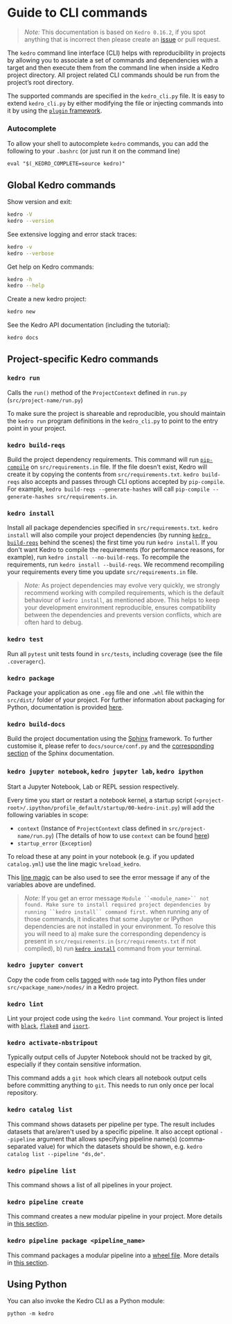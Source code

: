 # Guide to CLI commands

> *Note:* This documentation is based on `Kedro 0.16.2`, if you spot anything that is incorrect then please create an [issue](https://github.com/quantumblacklabs/kedro/issues) or pull request.

The `kedro` command line interface (CLI) helps with reproducibility in projects by allowing you to associate a set of commands and dependencies with a target and then execute them from the command line when inside a Kedro project directory. All project related CLI commands should be run from the project’s root directory.

The supported commands are specified in the `kedro_cli.py` file. It is easy to extend `kedro_cli.py` by either modifying the file or injecting commands into it by using the [`plugin` framework](../04_user_guide/10_developing_plugins.md).

### Autocomplete

To allow your shell to autocomplete `kedro` commands, you can add the following to your `.bashrc` (or just run it on the command line)

```
eval "$(_KEDRO_COMPLETE=source kedro)"
```

## Global Kedro commands

Show version and exit:

```bash
kedro -V
kedro --version
```

See extensive logging and error stack traces:

```bash
kedro -v
kedro --verbose
```

Get help on Kedro commands:

```bash
kedro -h
kedro --help
```

Create a new kedro project:

```bash
kedro new
```

See the Kedro API documentation (including the tutorial):

```bash
kedro docs
```

## Project-specific Kedro commands

### `kedro run`
Calls the `run()` method of the `ProjectContext` defined in `run.py` (`src/project-name/run.py`)

To make sure the project is shareable and reproducible, you should maintain the `kedro run` program definitions in the `kedro_cli.py` to point to the entry point in your project.

### `kedro build-reqs`
Build the project dependency requirements. This command will run [`pip-compile`](https://github.com/jazzband/pip-tools#example-usage-for-pip-compile) on `src/requirements.in` file. If the file doesn't exist, Kedro will create it by copying the contents from `src/requirements.txt`. `kedro build-reqs` also accepts and passes through CLI options accepted by `pip-compile`. For example, `kedro build-reqs --generate-hashes` will call `pip-compile --generate-hashes src/requirements.in`.

### `kedro install`
Install all package dependencies specified in `src/requirements.txt`. `kedro install` will also compile your project dependencies (by running [`kedro build-reqs`](#kedro-build-reqs) behind the scenes) the first time you run `kedro install`. If you don't want Kedro to compile the requirements (for performance reasons, for example), run `kedro install --no-build-reqs`. To recompile the requirements, run `kedro install --build-reqs`. We recommend recompiling your requirements every time you update `src/requirements.in` file.

> *Note:* As project dependencies may evolve very quickly, we strongly recommend working with compiled requirements, which is the default behaviour of `kedro install`, as mentioned above. This helps to keep your development environment reproducible, ensures compatibility between the dependencies and prevents version conflicts, which are often hard to debug.

### `kedro test`
Run all `pytest` unit tests found in `src/tests`, including coverage (see the file `.coveragerc`).

### `kedro package`
Package your application as one `.egg` file  and one `.whl` file within the `src/dist/` folder of your project. For further information about packaging for Python, documentation is provided [here](https://packaging.python.org/overview/).

### `kedro build-docs`
Build the project documentation using the [Sphinx](https://www.sphinx-doc.org) framework. To further customise it, please refer to `docs/source/conf.py` and the [corresponding section](http://www.sphinx-doc.org/en/master/usage/configuration.html) of the Sphinx documentation.

### `kedro jupyter notebook`, `kedro jupyter lab`, `kedro ipython`
Start a Jupyter Notebook, Lab or REPL session respectively.

Every time you start or restart a notebook kernel, a startup script (`<project-root>/.ipython/profile_default/startup/00-kedro-init.py`) will add the following variables in scope:
- `context` (Instance of `ProjectContext` class defined in `src/project-name/run.py`) (The details of how to use `context` can be found [here](../04_user_guide/11_ipython.md))
- `startup_error` (`Exception`)

To reload these at any point in your notebook (e.g. if you updated `catalog.yml`) use the line magic `%reload_kedro`.

This [line magic](https://ipython.readthedocs.io/en/stable/interactive/magics.html#line-magics) can be also used to see the error message if any of the variables above are undefined.

> *Note:* If you get an error message `Module ``<module_name>`` not found. Make sure to install required project dependencies by running ``kedro install`` command first.` when running any of those commands, it indicates that some Jupyter or IPython dependencies are not installed in your environment. To resolve this you will need to a) make sure the corresponding dependency is present in `src/requirements.in` (`src/requirements.txt` if not compiled), b) run [`kedro install`](#kedro-install) command from your terminal.

### `kedro jupyter convert`
Copy the code from cells [tagged](https://jupyter-notebook.readthedocs.io/en/stable/changelog.html#cell-tags) with `node` tag into Python files under `src/<package_name>/nodes/` in a Kedro project.

### `kedro lint`
Lint your project code using the `kedro lint` command. Your project is linted with [`black`](https://github.com/psf/black), [`flake8`](https://gitlab.com/pycqa/flake8) and [`isort`](https://github.com/timothycrosley/isort).

### `kedro activate-nbstripout`
Typically output cells of Jupyter Notebook should not be tracked by git, especially if they contain sensitive information.

This command adds a `git hook` which clears all notebook output cells before committing anything to `git`.  This needs to run only once per local repository.

### `kedro catalog list`
This command shows datasets per pipeline per type. The result includes datasets that are/aren't used by a specific pipeline. It also accept optional `--pipeline` argument that allows specifying pipeline name(s) (comma-separated value) for which the datasets should be shown, e.g. `kedro catalog list --pipeline "ds,de"`.

### `kedro pipeline list`
This command shows a list of all pipelines in your project.

### `kedro pipeline create`

This command creates a new modular pipeline in your project. More details in [this section](../04_user_guide/06_pipelines.md#how-do-i-create-modular-pipelines).

### `kedro pipeline package <pipeline_name>`
This command packages a modular pipeline into a [wheel file](https://pythonwheels.com/). More details in [this section](../04_user_guide/06_pipelines.md#how-do-i-package-a-modular-pipeline).

## Using Python
You can also invoke the Kedro CLI as a Python module:

```console
python -m kedro
```
